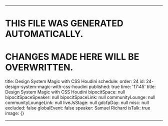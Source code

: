----

# THIS FILE WAS GENERATED AUTOMATICALLY.
# CHANGES MADE HERE WILL BE OVERWRITTEN.

title: Design System Magic with CSS Houdini
schedule:
  order: 24
  id: 24-design-system-magic-with-css-houdini
  published: true
  time: '17:45'
  title: Design System Magic with CSS Houdini
  bipocitSpace: null
  bipocitSpaceSpeaker: null
  bipocitSpaceLink: null
  communityLounge: null
  communityLoungeLink: null
  liveJsStage: null
  gdcfpDay: null
  misc: null
  excluded: false
  globalEvent: false
  speaker: Samuel Richard
  isTalk: true
  image: {}

----

